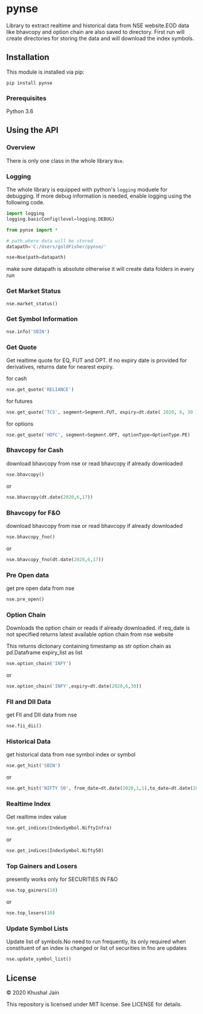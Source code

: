 # pynse

Library to extract realtime and historical data from NSE website.EOD data like bhavcopy and option chain are also saved to directory. First run will create directories for storing the data and will download the index symbols.

## Installation

This module is installed via pip:

```
pip install pynse
```

### Prerequisites

Python 3.6


## Using the API

### Overview
There is only one class in the whole library `Nse`. 

### Logging
The whole library is equipped with python's `logging` moduele for debugging. If more debug information is needed, enable logging using the following code.

```python
import logging
logging.basicConfig(level=logging.DEBUG)
```

```python
from pynse import *

# path where data will be stored
datapath='C:/Users/goldFisher/pynse/'

nse=Nse(path=datapath)
```
make sure datapath is absolute otherwise it will create data folders in every run

### Get Market Status

```python
nse.market_status()
```

### Get Symbol Information
```python
nse.info('SBIN')
```

### Get Quote
Get realtime quote for EQ, FUT and OPT. If no expiry date is provided for derivatives, returns date for nearest expiry.

for cash
```python
nse.get_quote('RELIANCE')
```
for futures
```python
nse.get_quote('TCS', segment=Segment.FUT, expiry=dt.date( 2020, 6, 30 ))
```
for options
```python
nse.get_quote('HDFC', segment=Segment.OPT, optionType=OptionType.PE)
```

### Bhavcopy for Cash
download bhavcopy from nse
or
read bhavcopy if already downloaded

```python
nse.bhavcopy()
``` 
or
```python
nse.bhavcopy(dt.date(2020,6,17))
``` 

### Bhavcopy for F&O
download bhavcopy from nse
or
read bhavcopy if already downloaded
```python
nse.bhavcopy_fno()
```
or 
```python
nse.bhavcopy_fno(dt.date(2020,6,17))
```

### Pre Open data
get pre open data from nse
```python
nse.pre_open()
```

### Option Chain

Downloads the option chain or reads if already downloaded.
if req_date is not specified returns latest available option chain from nse website

This returns dictonary containing
timestamp as str
option chain as pd.Dataframe
expiry_list as list
```python
nse.option_chain('INFY')
```
or
```python
nse.option_chain('INFY',expiry=dt.date(2020,6,30))
```

### FII and DII Data
get FII and DII data from nse
```python
nse.fii_dii()
```

### Historical Data
get historical data from nse
symbol index or symbol
```python
nse.get_hist('SBIN')
```
or
```python
nse.get_hist('NIFTY 50', from_date=dt.date(2020,1,1),to_date=dt.date(2020,6,26))
```

### Realtime Index
Get realtime index value
```python
nse.get_indices(IndexSymbol.NiftyInfra)
```
or
```python
nse.get_indices(IndexSymbol.Nifty50)
```

### Top Gainers and Losers
presently works only for SECURITIES IN F&O

```python
nse.top_gainers(10)
```
or
```python
nse.top_losers(10)
```
### Update Symbol Lists
Update list of symbols.No need to run frequently, its only required when constituent of an index is changed or list of securities in fno are updates

```python
nse.update_symbol_list()
```

## License

© 2020 Khushal Jain

This repository is licensed under MIT license.
See LICENSE for details.
